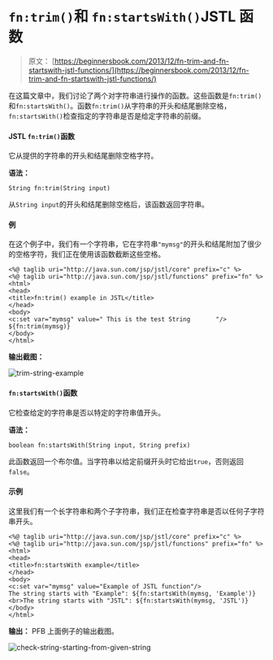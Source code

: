 # `fn:trim()`和 `fn:startsWith()`JSTL 函数

> 原文： [https://beginnersbook.com/2013/12/fn-trim-and-fn-startswith-jstl-functions/](https://beginnersbook.com/2013/12/fn-trim-and-fn-startswith-jstl-functions/)

在这篇文章中，我们讨论了两个对字符串进行操作的函数。这些函数是`fn:trim()`和`fn:startsWith()`。函数`fn:trim()`从字符串的开头和结尾删除空格，`fn:startsWith()`检查指定的字符串是否是给定字符串的前缀。

#### JSTL `fn:trim()`函数

它从提供的字符串的开头和结尾删除空格字符。

**语法：**

```
String fn:trim(String input)
```

从`String input`的开头和结尾删除空格后，该函数返回字符串。

#### 例

在这个例子中，我们有一个字符串，它在字符串`"mymsg"`的开头和结尾附加了很少的空格字符，我们正在使用该函数截断这些空格。

```
<%@ taglib uri="http://java.sun.com/jsp/jstl/core" prefix="c" %>
<%@ taglib uri="http://java.sun.com/jsp/jstl/functions" prefix="fn" %>
<html>
<head>
<title>fn:trim() example in JSTL</title>
</head>
<body>
<c:set var="mymsg" value=" This is the test String       "/>
${fn:trim(mymsg)}
</body>
</html>
```

**输出截图：**

![trim-string-example](../Images/8d646ef89ad19beeee4a4fdf134c0847.jpg)

#### `fn:startsWith()`函数

它检查给定的字符串是否以特定的字符串值开头。

**语法：**

```
boolean fn:startsWith(String input, String prefix)
```

此函数返回一个布尔值。当字符串以给定前缀开头时它给出`true`，否则返回`false`。

#### 示例

这里我们有一个长字符串和两个子字符串，我们正在检查字符串是否以任何子字符串开头。

```
<%@ taglib uri="http://java.sun.com/jsp/jstl/core" prefix="c" %>
<%@ taglib uri="http://java.sun.com/jsp/jstl/functions" prefix="fn" %>
<html>
<head>
<title>fn:startsWith example</title>
</head>
<body>
<c:set var="mymsg" value="Example of JSTL function"/>
The string starts with "Example": ${fn:startsWith(mymsg, 'Example')}
<br>The string starts with "JSTL": ${fn:startsWith(mymsg, 'JSTL')}
</body>
</html>
```

**输出：** PFB 上面例子的输出截图。

![check-string-starting-from-given-string](../Images/2ad13556dd4b2862da6645ab1197cb64.jpg)